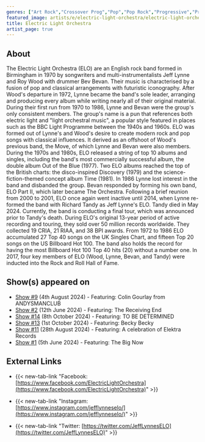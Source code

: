 ```yaml
---
genres: ["Art Rock","Crossover Prog","Pop","Pop Rock","Progressive","Progressive Rock","Rock","Symphonic Prog","Symphonic Rock","Progressive Pop"]
featured_image: artists/e/electric-light-orchestra/electric-light-orchestra.jpg
title: Electric Light Orchestra
artist_page: true
---
```

## About

The Electric Light Orchestra (ELO) are  an English rock band formed in Birmingham in 1970 by songwriters and multi-instrumentalists Jeff Lynne and Roy Wood with drummer Bev Bevan. Their music is characterised by a fusion of pop and classical arrangements with futuristic iconography. After Wood's departure in 1972, Lynne became the band's sole leader, arranging and producing every album while writing nearly all of their original material. During their first run from 1970 to 1986, Lynne and Bevan were the group's only consistent members.
The group's name is a pun that references both electric light and "light orchestral music", a popular style featured in places such as the BBC Light Programme between the 1940s and 1960s. ELO was formed out of Lynne's and Wood's desire to create modern rock and pop songs with classical influences. It derived as an offshoot of Wood's previous band, the Move, of which Lynne and Bevan were also members. During the 1970s and 1980s, ELO released a string of top 10 albums and singles, including the band's most commercially successful album, the double album Out of the Blue (1977). Two ELO albums reached the top of the British charts: the disco-inspired Discovery (1979) and the science-fiction-themed concept album Time (1981). In 1986 Lynne lost interest in the band and disbanded the group. Bevan responded by forming his own band, ELO Part II, which later became The Orchestra. Following a brief reunion from 2000 to 2001, ELO once again went inactive until 2014, when Lynne re-formed the band with Richard Tandy as Jeff Lynne's ELO. Tandy died in May 2024. Currently, the band is conducting a final tour, which was announced prior to Tandy's death.
During ELO's original 13-year period of active recording and touring, they sold over 50 million records worldwide. They collected 19 CRIA, 21 RIAA, and 38 BPI awards. From 1972 to 1986 ELO accumulated 27 Top 40 songs on the UK Singles Chart, and fifteen Top 20 songs on the US Billboard Hot 100. The band also holds the record for having the most Billboard Hot 100 Top 40 hits (20) without a number one. In 2017, four key members of ELO (Wood, Lynne, Bevan, and Tandy) were inducted into the Rock and Roll Hall of Fame.



## Show(s) appeared on

- [Show #9](/shows/featuring-colin-gourlay-from-andysmanclub/) (4th August 2024) - Featuring: Colin Gourlay from ANDYSMANCLUB
- [Show #2](/shows/featuring-the-receiving-end/) (12th June 2024) - Featuring: The Receiving End
- [Show #14](/shows/featuring-to-be-determined/) (8th October 2024) - Featuring: TO BE DETERMINED
- [Show #13](/shows/featuring-becky-becky/) (1st October 2024) - Featuring: Becky Becky
- [Show #11](/shows/featuring-a-celebration-of-elektra-records/) (28th August 2024) - Featuring: A celebration of Elektra Records
- [Show #1](/shows/featuring-the-big-now/) (5th June 2024) - Featuring: The Big Now

## External Links

- {{< new-tab-link "Facebook: [https://www.facebook.com/ElectricLightOrchestra](https://www.facebook.com/ElectricLightOrchestra)" >}}

- {{< new-tab-link "Instagram: [https://www.instagram.com/jefflynneselo/](https://www.instagram.com/jefflynneselo/)" >}}

- {{< new-tab-link "Twitter: [https://twitter.com/JeffLynnesELO](https://twitter.com/JeffLynnesELO)" >}}


